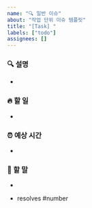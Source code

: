 ```yaml
---
name: "🔍 일반 이슈"
about: "작업 단위 이슈 템플릿"
title: "[Task] "
labels: ["todo"]
assignees: []
---
```


### 🔍 설명
-

### 🔥 할 일
-

### ⏰ 예상 시간
-

### 🐴 할 말
-

<!-- #이슈 번호를 매겨주세요 (보통은 PR 본문에서 resolves를 사용합니다) -->
- resolves #number
